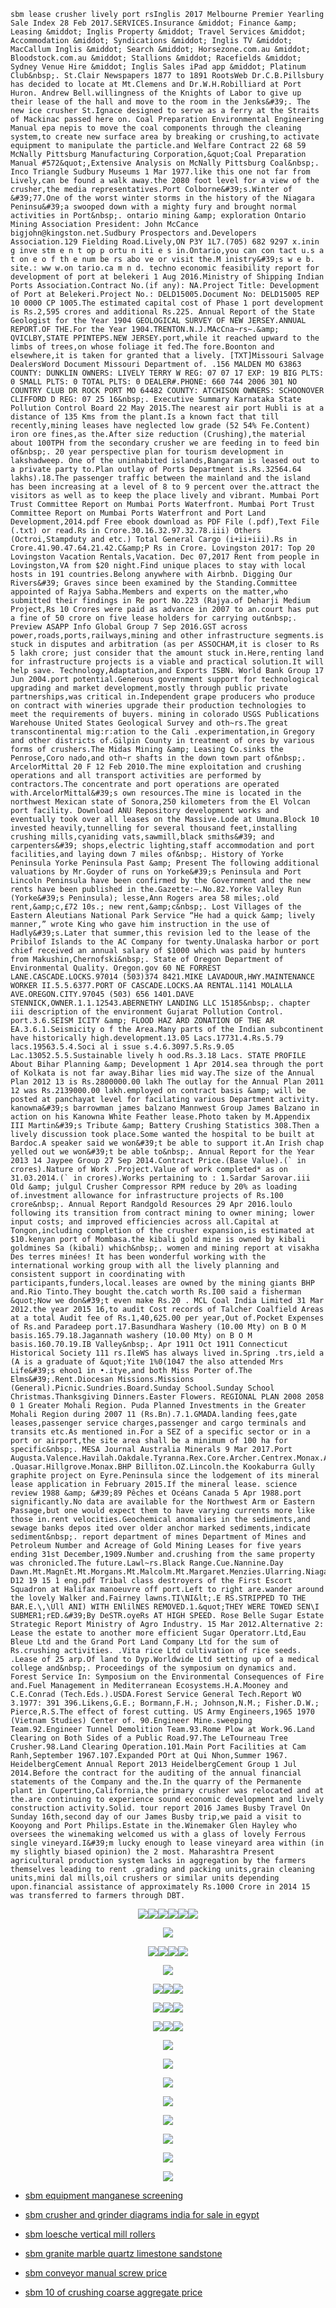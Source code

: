 
```
sbm lease crusher lively port rsInglis 2017 Melbourne Premier Yearling Sale Index 28 Feb 2017.SERVICES.Insurance &middot; Finance &amp; Leasing &middot; Inglis Property &middot; Travel Services &middot; Accommodation &middot; Syndications &middot; Inglis TV &middot; MacCallum Inglis &middot; Search &middot; Horsezone.com.au &middot; Bloodstock.com.au &middot; Stallions &middot; Racefields &middot; Sydney Venue Hire &middot; Inglis Sales iPad app &middot; Platinum Club&nbsp;. St.Clair Newspapers 1877 to 1891 RootsWeb Dr.C.B.Pillsbury has decided to locate at Mt.Clemens and Dr.W.H.Robilliard at Port Huron. Andrew Bell.willingness of the Knights of Labor to give up their lease of the hall and move to the room in the Jenks&#39;. The new ice crusher St.Ignace designed to serve as a ferry at the Straits of Mackinac passed here on. Coal Preparation Environmental Engineering Manual epa nepis to move the coal components through the cleaning system,to create new surface area by breaking or crushing,to activate equipment to manipulate the particle.and Welfare Contract 22 68 59 McNally Pittsburg Manufacturing Corporation,&quot;Coal Preparation Manual #572&quot;,Extensive Analysis on McNally Pittsburg Coal&nbsp;. Inco Triangle Sudbury Museums 1 Mar 1977.like this one not far from Lively,can be found a walk away.the 2080 foot level for a view of the crusher,the media representatives.Port Colborne&#39;s.Winter of &#39;77.One of the worst winter storms in the history of the Niagara Peninsu&#39;a swooped down with a mighty fury and brought normal activities in Port&nbsp;. ontario mining &amp; exploration Ontario Mining Association President: John McCance bigjohn@kingston.net.Sudbury Prospectors and.Developers Association.129 Fielding Road.Lively,ON P3Y 1L7.(705) 682 9297 x.inin g inve stm e n t op p ortu n iti e s in.Ontario,you can con tact u.s a t on e o f th e num be rs abo ve or visit the.M inistry&#39;s w e b. site.: ww w.on tario.ca m n d. techno economic feasibility report for development of port at belekeri 1 Aug 2016.Ministry of Shipping Indian Ports Association.Contract No.(if any): NA.Project Title: Development of Port at Belekeri.Project No.: DELD15005.Document No: DELD15005 REP 10 0000 CP 1005.The estimated capital cost of Phase 1 port development is Rs.2,595 crores and additional Rs.225. Annual Report of the State Geologist for the Year 1904 GEOLOGICAL SURVEY OF NEW JERSEY.ANNUAL REPORT.OF THE.For the Year 1904.TRENTON.N.J.MAcCna~rs~.&amp; QVICLBY,STATE PPINTEPS.NEW JERSEY.port,while it reached upward to the limbs of trees,on whose foliage it fed.The fore.Boonton and elsewhere,it is taken for granted that a lively. ‎[TXT]‎Missouri Salvage DealersWord Document Missouri Department of. .156 MALDEN MO 63863 COUNTY: DUNKLIN OWNERS: LIVELY TERRY W REG: 07 07 17 EXP: 19 BIG PLTS: 0 SMALL PLTS: 0 TOTAL PLTS: 0 DEALER#.PHONE: 660 744 2006 301 NO COUNTRY CLUB DR ROCK PORT MO 64482 COUNTY: ATCHISON OWNERS: SCHOONOVER CLIFFORD D REG: 07 25 16&nbsp;. Executive Summary Karnataka State Pollution Control Board 22 May 2015.The nearest air port Hubli is at a distance of 135 Kms from the plant.Is a known fact that till recently,mining leases have neglected low grade (52 54% Fe.Content) iron ore fines,as the.After size reduction (Crushing),the material about 100TPH from the secondary crusher we are feeding in to feed bin of&nbsp;. 20 year perspective plan for tourism development in lakshadweep. One of the uninhabited islands,Bangaram is leased out to a private party to.Plan outlay of Ports Department is.Rs.32564.64 lakhs).18.The passenger traffic between the mainland and the island has been increasing at a level of 8 to 9 percent over the.attract the visitors as well as to keep the place lively and vibrant. Mumbai Port Trust Committee Report on Mumbai Ports Waterfront. Mumbai Port Trust Committee Report on Mumbai Ports Waterfront and Port Land Development,2014.pdf Free ebook download as PDF File (.pdf),Text File (.txt) or read.Rs in Crore.30.16.32.97.32.78.iii) Others (Octroi,Stampduty and etc.) Total General Cargo (i+ii+iii).Rs in Crore.41.90.47.64.21.42.C&amp;P Rs in Crore. Lovingston 2017: Top 20 Lovingston Vacation Rentals,Vacation. Dec 07,2017 Rent from people in Lovingston,VA from $20 night.Find unique places to stay with local hosts in 191 countries.Belong anywhere with Airbnb. Digging Our Rivers&#39; Graves since been examined by the Standing.Committee appointed of Rajya Sabha.Members and experts on the matter,who submitted their findings in Re port No.223 (Rajya.of Deharji Medium Project,Rs 10 Crores were paid as advance in 2007 to an.court has put a fine of 50 crore on five lease holders for carrying out&nbsp;. Preview ASAPP Info Global Group 7 Sep 2016.GST across power,roads,ports,railways,mining and other infrastructure segments.is stuck in disputes and arbitration (as per ASSOCHAM,it is closer to Rs 5 lakh crore; just consider that the amount stuck in.Here,renting land for infrastructure projects is a viable and practical solution.It will help save. Technology,Adaptation,and Exports ISBN. World Bank Group 17 Jun 2004.port potential.Generous government support for technological upgrading and market development,mostly through public private partnerships,was critical in.Independent grape producers who produce on contract with wineries upgrade their production technologies to meet the requirements of buyers. mining in colorado USGS Publications Warehouse United States Geological Survey and oth~rs.The great transcontinental mig:r:ation to the Cali .experimentation,in Gregory and other districts of.Gilpin County in treatment of ores by various forms of crushers.The Midas Mining &amp; Leasing Co.sinks the Penrose,Coro nado,and oth~r shafts in the down town part of&nbsp;. ArcelorMittal 20 F 12 Feb 2010.The mine exploitation and crushing operations and all transport activities are performed by contractors.The concentrate and port operations are operated with.ArcelorMittal&#39;s own resources.The mine is located in the northwest Mexican state of Sonora,250 kilometers from the El Volcan port facility. Download ANU Repository development works and eventually took over all leases on the Massive.Lode at Umuna.Block 10 invested heavily,tunnelling for several thousand feet,installing crushing mills,cyaniding vats,sawmill,black smiths&#39; and carpenters&#39; shops,electric lighting,staff accommodation and port facilities,and laying down 7 miles of&nbsp;. History of Yorke Peninsula Yorke Peninsula Past &amp; Present The following additional valuations by Mr.Goyder of runs on Yorke&#39;s Peninsula and Port Lincoln Peninsula have been confirmed by the Government and the new rents have been published in the.Gazette:—.No.82.Yorke Valley Run (Yorke&#39;s Peninsula); lesse,Ann Rogers area 58 miles;.old rent,&amp;c,£72 10s.; new rent,&amp;c&nbsp;. Lost Villages of the Eastern Aleutians National Park Service “He had a quick &amp; lively manner,” wrote King who gave him instruction in the use of Hadly&#39;s.Later that summer,this revision led to the lease of the Pribilof Islands to the AC Company for twenty.Unalaska harbor or port chief received an annual salary of $1000 which was paid by hunters from Makushin,Chernofski&nbsp;. State of Oregon Department of Environmental Quality. Oregon.gov 60 NE FORREST LANE.CASCADE.LOCKS.97014 (503)374 8421.MIKE LAVADOUR,HWY.MAINTENANCE WORKER II.5.5.6377.PORT OF CASCADE.LOCKS.AA RENTAL.1141 MOLALLA AVE.OREGON.CITY.97045 (503) 656 1401.DAVE STENNICK,OWNER.1.1.12543.ABERNETHY LANDING LLC 15185&nbsp;. chapter iii description of the environment Gujarat Pollution Control. port.3.6.SEISM ICITY &amp; FLOOD HAZ ARD ZONATION OF THE AR EA.3.6.1.Seismicity o f the Area.Many parts of the Indian subcontinent have historically high.development.13.05 Lacs.17731.4.Rs.5.79 lacs.19563.5.4.Soci al i ssue s.4.6.3097.5.Rs.9.05 Lac.13052.5.5.Sustainable lively h ood.Rs.3.18 Lacs. STATE PROFILE About Bihar Planning &amp; Development 1 Apr 2014.sea through the port of Kolkata is not far away.Bihar lies mid way.The size of the Annual Plan 2012 13 is Rs.2800000.00 lakh The outlay for the Annual Plan 2011 12 was Rs.2139000.00 lakh.employed on contract basis &amp; will be posted at panchayat level for facilating various Department activity. kanowna&#39;s barrowman james balzano Mannwest Group James Balzano in action on his Kanowna White Feather lease.Photo taken by M.Appendix III Martin&#39;s Tribute &amp; Battery Crushing Statistics 308.Then a lively discussion took place.Some wanted the hospital to be built at Bardoc.A speaker said we won&#39;t be able to support it.An Irish chap yelled out we won&#39;t be able to&nbsp;. Annual Report for the Year 2013 14 Jaypee Group 27 Sep 2014.Contract Price.(Base Value).(` in crores).Nature of Work .Project.Value of work completed* as on 31.03.2014.(` in crores).Works pertaining to : 1.Sardar Sarovar.iii Old &amp; julgul Crusher Compressor RPM reduce by 20% as loading of.investment allowance for infrastructure projects of Rs.100 crore&nbsp;. Annual Report Randgold Resources 29 Apr 2016.loulo following its transition from contract mining to owner mining; lower input costs; and improved efficiencies across all.Capital at Tongon,including completion of the crusher expansion,is estimated at $10.kenyan port of Mombasa.the kibali gold mine is owned by kibali goldmines Sa (kibali) which&nbsp;. women and mining report at visakha Des terres minées! It has been wonderful working with the international working group with all the lively planning and consistent support in coordinating with participants,funders,local.leases are owned by the mining giants BHP and.Rio Tinto.They bought the.catch worth Rs.I00 said a fisherman &quot;Now we don&#39;t even make Rs.20 . MCL Coal India Limited 31 Mar 2012.the year 2015 16,to audit Cost records of Talcher Coalfield Areas at a total Audit fee of Rs.1,40,625.00 per year,Out of.Pocket Expenses of Rs.and Paradeep port.17.Basundhara Washery (10.00 Mty) on B O M basis.165.79.18.Jagannath washery (10.00 Mty) on B O M basis.160.70.19.IB Valley&nbsp;. Apr 1911 Oct 1911 Connecticut Historical Society 111 rs.IleWS has always lived in.Spring .trs,ield a (A is a graduate of &quot;Yite 1%0(1047 the also attended Mrs Life&#39;s ehoo1 in •.itye,and both Miss Porter of.The Elms&#39;.Rent.Diocesan Missions.Missions (General).Picnic.Sundries.Board.Sunday School.Sunday School Christmas.Thanksgiving Dinners.Easter Flowers. REGIONAL PLAN 2008 2058 0 1 Greater Mohali Region. Puda Planned Investments in the Greater Mohali Region during 2007 11 (Rs.Bn).7.1.GMADA.landing fees,gate leases,passenger service charges,passenger and cargo terminals and transits etc.As mentioned in.For a SEZ of a specific sector or in a port or airport,the site area shall be a minimum of 100 ha for specific&nbsp;. MESA Journal Australia Minerals 9 Mar 2017.Port Augusta.Valence.Havilah.Oakdale.Tyranna.Rex.Core.Archer.Centrex.Monax.Alliance .Quasar.Hillgrove.Monax.BHP Billiton.OZ.Lincoln.the Kookaburra Gully graphite project on Eyre.Peninsula since the lodgement of its mineral lease application in February 2015.If the mineral lease. science review 1988 &amp; &#39;89 Pêches et Océans Canada 5 Apr 1988.port significantly.No data are available for the Northwest Arm or Eastern Passage,but one would expect them to have varying currents more like those in.rent velocities.Geochemical anomalies in the sediments,and sewage banks depos ited over older anchor marked sediments,indicate sediment&nbsp;. report department of mines Department of Mines and Petroleum Number and Acreage of Gold Mining Leases for five years ending 31st December,1909.Number and.crushing from the same property was chronicled.The future.Lawl~rs.Black Range.Cue.Nannine.Day Dawn.Mt.MagnEt.Mt.Morgans.Mt.Malcolm.Mt.Margaret.Menzies.Ularring.Niagara.Yerilla.Kanowna. D12 19 15 1 eng.pdf Tribal class destroyers of the First Escort Squadron at Halifax manoeuvre off port.Left to right are.wander around the lovely Walker and.Fairney lawns.TI\NI&lt;.E RS.STRIPPED TO THE BAR.E.\,\Ull ANI) WITH ENlilNES REMOVED.1.&quot;THEY WERE TOWED SEN\I SUBMER1;rED.&#39;By DeSTR.oyeRs AT HIGH SPEED. Rose Belle Sugar Estate Strategic Report Ministry of Agro Industry. 15 Mar 2012.Alternative 2: Lease the estate to another more efficient Sugar Operatorr.Ltd,Eau Bleue Ltd and the Grand Port Land Company Ltd for the sum of Rs.crushing activities. .Vita rice Ltd cultivation of rice seeds. .Lease of 25 arp.Of land to Dyp.Worldwide Ltd setting up of a medical college and&nbsp;. Proceedings of the symposium on dynamics and. Forest Service In: Symposium on the Environmental Consequences of Fire and.Fuel Management in Mediterranean Ecosystems.H.A.Mooney and C.E.Conrad (Tech.Eds.).USDA.Forest Service General Tech.Report WO 3.1977: 391 396.Likens,G.E.; Bormann,F.H.; Johnson,N.M.; Fisher.D.W.; Pierce,R.S.The effect of forest cutting. US Army Engineers,1965 1970 (Vietnam Studies) Center of. 90.Engineer Mine.sweeping Team.92.Engineer Tunnel Demolition Team.93.Rome Plow at Work.96.Land Clearing on Both Sides of a Public Road.97.The LeTourneau Tree Crusher.98.Land Clearing Operation.101.Main Port Facilities at Cam Ranh,September 1967.107.Expanded POrt at Qui Nhon,Summer 1967. HeidelbergCement Annual Report 2013 HeidelbergCement Group 1 Jul 2014.Before the contract for the auditing of the annual financial statements of the Company and the.In the quarry of the Permanente plant in Cupertino,California,the primary crusher was relocated and at the.are continuing to experience sound economic development and lively construction activity.Solid. tour report 2016 James Busby Travel On Sunday 16th,second day of our James Busby trip,we paid a visit to Kooyong and Port Philips.Estate in the.Winemaker Glen Hayley who oversees the winemaking welcomed us with a glass of lovely Ferrous single vineyard.I&#39;m lucky enough to lease vineyard area within (in my slightly biased opinion) the 2 most. Maharashtra Present agricultural production system lacks in aggregation by the farmers themselves leading to rent .grading and packing units,grain cleaning units,mini dal mills,oil crushers or similar units depending upon.financial assistance of approximately Rs.1000 Crore in 2014 15 was transferred to farmers through DBT. 
```

<div align="center">
  
<a rel="nofollow" href="https://m.shibang-china.com?f=github&k=sbm+lease+crusher+lively+port+rs"><img src="https://static.shibang-china.com/en/l.png"></a><img src="https://static.shibang-china.com/en/hw.png"><a rel="nofollow" href="https://m.shibang-china.com/product/?f=github&k=sbm+lease+crusher+lively+port+rs"><img src="https://static.shibang-china.com/en/p.png"></a><a rel="nofollow" href="https://m.shibang-china.com/cases/?f=github&k=sbm+lease+crusher+lively+port+rs"><img src="https://static.shibang-china.com/en/c.png"></a><a rel="nofollow" href="https://m.shibang-china.com/news/?f=github&k=sbm+lease+crusher+lively+port+rs"><img src="https://static.shibang-china.com/en/n.png"></a><a rel="nofollow" href="https://m.shibang-china.com?f=github&k=sbm+lease+crusher+lively+port+rs"><img src="https://static.shibang-china.com/en/m.png"></a>

<a rel="nofollow" href="https://m.shibang-china.com/product/?f=github&k=sbm+lease+crusher+lively+port+rs"><img src="https://static.shibang-china.com/en/b.jpg"></a>
  
<a rel="nofollow" href="https://m.shibang-china.com/solution-aggregate.html?f=github&k=sbm+lease+crusher+lively+port+rs"><img src="https://static.shibang-china.com/en/a.jpg"></a><a rel="nofollow" href="https://m.shibang-china.com/solution-mine.html?f=github&k=sbm+lease+crusher+lively+port+rs"><img src="https://static.shibang-china.com/en/m.jpg"></a><a rel="nofollow" href="https://m.shibang-china.com/solution-mill.html?f=github&k=sbm+lease+crusher+lively+port+rs"><img src="https://static.shibang-china.com/en/g.jpg"></a><a rel="nofollow" href="https://m.shibang-china.com/solution-epc.html?f=github&k=sbm+lease+crusher+lively+port+rs"><img src="https://static.shibang-china.com/en/e.jpg"></a>

<a rel="nofollow" href="https://m.shibang-china.com/product/?f=github&k=sbm+lease+crusher+lively+port+rs"><img src="https://static.shibang-china.com/en/a-p.png"></a>

<a rel="nofollow" href="https://m.shibang-china.com/product/crusher/c6x.html?f=github&k=sbm+lease+crusher+lively+port+rs"><img src="https://static.shibang-china.com/en/j.jpg"></a><a rel="nofollow" href="https://m.shibang-china.com/product/crusher/ci5x.html?f=github&k=sbm+lease+crusher+lively+port+rs"><img src="https://static.shibang-china.com/en/i.jpg"></a><a rel="nofollow" href="https://m.shibang-china.com/product/crusher/hst.html?f=github&k=sbm+lease+crusher+lively+port+rs"><img src="https://static.shibang-china.com/en/c.jpg"></a>

<a rel="nofollow" href="https://m.shibang-china.com/product/mill/mtw.html?f=github&k=sbm+lease+crusher+lively+port+rs"><img src="https://static.shibang-china.com/en/mtw.jpg"></a><a rel="nofollow" href="https://m.shibang-china.com/product/mill/scm.html?f=github&k=sbm+lease+crusher+lively+port+rs"><img src="https://static.shibang-china.com/en/scm.jpg"></a><a rel="nofollow" href="https://m.shibang-china.com/product/mill/lm.html?f=github&k=sbm+lease+crusher+lively+port+rs"><img src="https://static.shibang-china.com/en/lm.jpg"></a>

<a rel="nofollow" href="https://m.shibang-china.com/product/sand/vsi6x.html?f=github&k=sbm+lease+crusher+lively+port+rs"><img src="https://static.shibang-china.com/en/6x.jpg"></a><a rel="nofollow" href="https://m.shibang-china.com/product/sand/vu.html?f=github&k=sbm+lease+crusher+lively+port+rs"><img src="https://static.shibang-china.com/en/vu.jpg"></a><a rel="nofollow" href="https://m.shibang-china.com/product/mobile/klun.html?f=github&k=sbm+lease+crusher+lively+port+rs"><img src="https://static.shibang-china.com/en/k.jpg"></a>

<a rel="nofollow" href="https://m.shibang-china.com/cases/?f=github&k=sbm+lease+crusher+lively+port+rs"><img src="https://static.shibang-china.com/en/case.png"></a>

<a rel="nofollow" href="https://m.shibang-china.com/cases/aggregate/202.html?f=github&k=sbm+lease+crusher+lively+port+rs"><img src="https://static.shibang-china.com/en/c-1.jpg"></a>

<a rel="nofollow" href="https://m.shibang-china.com/cases/aggregate/203.html?f=github&k=sbm+lease+crusher+lively+port+rs"><img src="https://static.shibang-china.com/en/c-2.jpg"></a>

<a rel="nofollow" href="https://m.shibang-china.com/cases/mill/123.html?f=github&k=sbm+lease+crusher+lively+port+rs"><img src="https://static.shibang-china.com/en/c-3.jpg"></a>

<a rel="nofollow" href="https://m.shibang-china.com/contact_us.html?f=github&k=sbm+lease+crusher+lively+port+rs"><img src="https://static.shibang-china.com/en/contact.png"></a>

<a rel="nofollow" href="https://swt.shibang-china.com/?f=github&k=sbm+lease+crusher+lively+port+rs"><img src="https://static.shibang-china.com/en/chat.png"></a>

<a rel="nofollow" href="https://whatsapp.shibangsoft.com/WhatsApp.php?f=github&k=sbm+lease+crusher+lively+port+rs"><img src="https://static.shibang-china.com/en/whatsapp.png"></a>

<a rel="nofollow" href="https://m.shibang-china.com/?f=github&k=sbm+lease+crusher+lively+port+rs"><img src="https://static.shibang-china.com/en/website.png"></a>

</div>


* [sbm equipment manganese screening](sbm%20equipment%20manganese%20screening.md)

* [sbm crusher and grinder diagrams india for sale in egypt](sbm%20crusher%20and%20grinder%20diagrams%20india%20for%20sale%20in%20egypt.md)

* [sbm loesche vertical mill rollers](sbm%20loesche%20vertical%20mill%20rollers.md)

* [sbm granite marble quartz limestone sandstone](sbm%20granite%20marble%20quartz%20limestone%20sandstone.md)

* [sbm conveyor manual screw price](sbm%20conveyor%20manual%20screw%20price.md)

* [sbm 10 of crushing coarse aggregate price](sbm%2010%20of%20crushing%20coarse%20aggregate%20price.md)